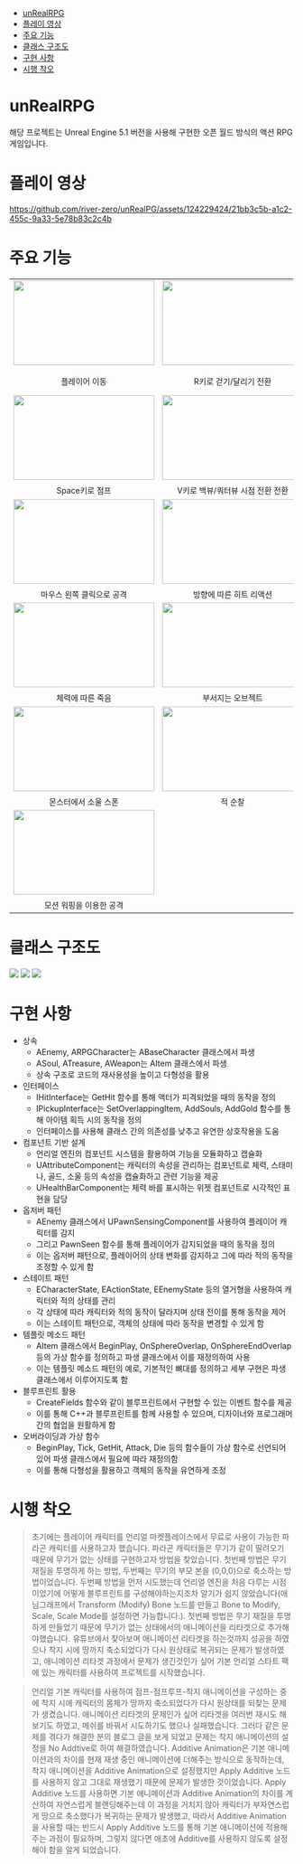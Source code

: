 - [unRealRPG](#unrealrpg)
- [플레이 영상](#플레이-영상)
- [주요 기능](#주요-기능)
- [클래스 구조도](#클래스-구조도)
- [구현 사항](#구현-사항)
- [시행 착오](#시행-착오)

# unRealRPG
해당 프로젝트는 Unreal Engine 5.1 버전을 사용해 구현한 오픈 월드 방식의 액션 RPG 게임입니다.

# 플레이 영상
https://github.com/river-zero/unRealPG/assets/124229424/21bb3c5b-a1c2-455c-9a33-5e78b83c2c4b

# 주요 기능
|                                                                |                                                            |                                                                   |
| :------------------------------------------------------------: | :--------------------------------------------------------: | :---------------------------------------------------------------: |
|      <img src="README/move.gif" width="250" height="150">      |  <img src="README/walkrun.gif" width="250" height="150">   | <img src="README/inversekinematics.gif" width="250" height="150"> |
|                         플레이어 이동                          |                   R키로 걷기/달리기 전환                   |             Inverse Kinematics를 이용한 발 위치 조정              |
|      <img src="README/jump.gif" width="250" height="150">      | <img src="README/changeview.gif" width="250" height="150"> |     <img src="README/armunarm.gif" width="250" height="150">      |
|                         Space키로 점프                         |              V키로 백뷰/쿼터뷰 시점 전환 전환              |                       무장/비무장 상태 전환                       |
|     <img src="README/attack.gif" width="250" height="150">     |  <img src="README/hitreact.gif" width="250" height="150">  |       <img src="README/dodge.gif" width="250" height="150">       |
|                   마우스 왼쪽 클릭으로 공격                    |                  방향에 따른 히트 리액션                   |                          Alt키로 구르기                           |
|     <img src="README/death.gif" width="250" height="150">      | <img src="README/breakable.gif" width="250" height="150">  |     <img src="README/treasure.gif" width="250" height="150">      |
|                        체력에 따른 죽음                        |                     부서지는 오브젝트                      |                       항아리에서 보물 스폰                        |
|      <img src="README/soul.gif" width="250" height="150">      |   <img src="README/patrol.gif" width="250" height="150">   |       <img src="README/chase.gif" width="250" height="150">       |
|                      몬스터에서 소울 스폰                      |                          적 순찰                           |                       플레이어 감지 및 추적                       |
| <img src="README/motionwarpoing.gif" width="250" height="150"> |                                                            |                                                                   |
|                    모션 워핑을 이용한 공격                     |                                                            |                                                                   |
# 클래스 구조도
![](/out\UML\UML1.png)
![](/out\UML\UML2.png)
![](/out\UML\UML3.png)

# 구현 사항
- 상속
  - AEnemy, ARPGCharacter는 ABaseCharacter 클래스에서 파생
  - ASoul, ATreasure, AWeapon는 AItem 클래스에서 파생
  - 상속 구조로 코드의 재사용성을 높이고 다형성을 활용
- 인터페이스
  - IHitInterface는 GetHit 함수를 통해 액터가 피격되었을 때의 동작을 정의
  - IPickupInterface는 SetOverlappingItem, AddSouls, AddGold 함수를 통해 아이템 획득 시의 동작을 정의
  - 인터페이스를 사용해 클래스 간의 의존성를 낮추고 유연한 상호작용을 도움
- 컴포넌트 기반 설계
  - 언리얼 엔진의 컴포넌트 시스템을 활용하여 기능을 모듈화하고 캡슐화
  - UAttributeComponent는 캐릭터의 속성을 관리하는 컴포넌트로 체력, 스태미나, 골드, 소울 등의 속성을 캡슐화하고 관련 기능을 제공
  - UHealthBarComponent는 체력 바를 표시하는 위젯 컴포넌트로 시각적인 표현을 담당
- 옵저버 패턴
  - AEnemy 클래스에서 UPawnSensingComponent를 사용하여 플레이어 캐릭터를 감지
  - 그리고 PawnSeen 함수를 통해 플레이어가 감지되었을 때의 동작을 정의
  - 이는 옵저버 패턴으로, 플레이어의 상태 변화를 감지하고 그에 따라 적의 동작을 조정할 수 있게 함
- 스테이트 패턴
  - ECharacterState, EActionState, EEnemyState 등의 열거형을 사용하여 캐릭터와 적의 상태를 관리
  - 각 상태에 따라 캐릭터와 적의 동작이 달라지며 상태 전이를 통해 동작을 제어
  - 이는 스테이트 패턴으로, 객체의 상태에 따라 동작을 변경할 수 있게 함
- 템플릿 메소드 패턴
  - AItem 클래스에서 BeginPlay, OnSphereOverlap, OnSphereEndOverlap 등의 가상 함수를 정의하고 파생 클래스에서 이를 재정의하여 사용
  - 이는 템플릿 메소드 패턴의 예로, 기본적인 뼈대를 정의하고 세부 구현은 파생 클래스에서 이루어지도록 함
- 블루프린트 활용
  - CreateFields 함수와 같이 블루프린트에서 구현할 수 있는 이벤트 함수를 제공
  - 이를 통해 C++과 블루프린트를 함께 사용할 수 있으며, 디자이너와 프로그래머 간의 협업을 원활하게 함
- 오버라이딩과 가상 함수
  - BeginPlay, Tick, GetHit, Attack, Die 등의 함수들이 가상 함수로 선언되어 있어 파생 클래스에서 필요에 따라 재정의함
  - 이를 통해 다형성을 활용하고 객체의 동작을 유연하게 조정

# 시행 착오
> 초기에는 플레이어 캐릭터를 언리얼 마켓플레이스에서 무료로 사용이 가능한 파라곤 캐릭터를 사용하고자 했습니다. 파라곤 캐릭터들은 무기가 같이 딸려오기 때문에 무기가 없는 상태를 구현하고자 방법을 찾았습니다. 첫번째 방법은 무기 재질을 투명하게 하는 방법, 두번째는 무기의 부모 본을 (0,0,0)으로 축소하는 방법이었습니다. 두번째 방법을 먼저 시도했는데 언리얼 엔진을 처음 다루는 시점이었기에 어떻게 블루프린트를 구성해야하는지조차 알기가 쉽지 않았습니다(애님그래프에서 Transform (Modify) Bone 노드를 만들고 Bone to Modify, Scale, Scale Mode를 설정하면 가능합니다.). 첫번째 방법은 무기 재질을 투명하게 만들었기 때문에 무기가 없는 상태에서의 애니메이션을 리타겟으로 추가해야했습니다. 유튜브에서 찾아보며 애니메이션 리타겟을 하는것까지 성공을 하였으나 착지 시에 땅까지 축소되었다가 다시 원상태로 복귀되는 문제가 발생하였고, 애니메이션 리타겟 과정에서 문제가 생긴것인가 싶어 기본 언리얼 스타트 팩에 있는 캐릭터를 사용하여 프로젝트를 시작했습니다.

> 언리얼 기본 캐릭터를 사용하여 점프-점프루프-착지 애니메이션을 구성하는 중에 착지 시에 캐릭터의 몸체가 땅까지 축소되었다가 다시 원상태를 되찾는 문제가 생겼습니다. 애니메이션 리타겟의 문제인가 싶어 리타겟을 여러번 재시도 해보기도 하였고, 메쉬를 바꿔서 시도하기도 했으나 실패했습니다. 그러다 같은 문제를 겪다가 해결한 분의 블로그 글을 보게 되었고 문제는 착지 애니메이션의 설정을 No Addtive로 하여 해결하였습니다. Additive Animation은 기본 애니메이션과의 차이를 현재 재생 중인 애니메이션에 더해주는 방식으로 동작하는데, 착지 애니메이션을 Additive Animation으로 설정했지만 Apply Additive 노드를 사용하지 않고 그대로 재생했기 때문에 문제가 발생한 것이었습니다. Apply Additive 노드를 사용하면 기본 애니메이션과 Additive Animation의 차이를 계산하여 자연스럽게 블랜딩해주는데 이 과정을 거치지 않아 캐릭터가 부자연스럽게 땅으로 축소했다가 복귀하는 문제가 발생했고, 따라서 Additive Animation을 사용할 때는 반드시 Apply Additive 노드를 통해 기본 애니메이션에 적용해주는 과정이 필요하며, 그렇지 않다면 애초에 Additive를 사용하지 않도록 설정해야 함을 알게 되었습니다.
